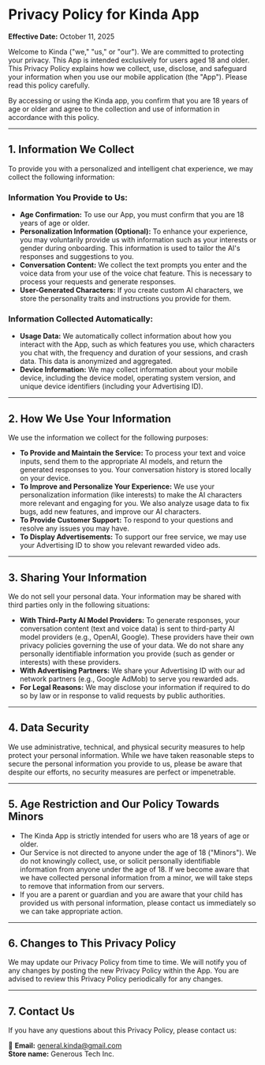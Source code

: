 # Privacy Policy for Kinda App

**Effective Date:** October 11, 2025

Welcome to Kinda ("we," "us," or "our"). We are committed to protecting your privacy. This App is intended exclusively for users aged 18 and older. This Privacy Policy explains how we collect, use, disclose, and safeguard your information when you use our mobile application (the "App"). Please read this policy carefully.

By accessing or using the Kinda app, you confirm that you are 18 years of age or older and agree to the collection and use of information in accordance with this policy.

---

## 1. Information We Collect

To provide you with a personalized and intelligent chat experience, we may collect the following information:

### Information You Provide to Us:

- **Age Confirmation:** To use our App, you must confirm that you are 18 years of age or older.
- **Personalization Information (Optional):** To enhance your experience, you may voluntarily provide us with information such as your interests or gender during onboarding. This information is used to tailor the AI's responses and suggestions to you.
- **Conversation Content:** We collect the text prompts you enter and the voice data from your use of the voice chat feature. This is necessary to process your requests and generate responses.
- **User-Generated Characters:** If you create custom AI characters, we store the personality traits and instructions you provide for them.

### Information Collected Automatically:

- **Usage Data:** We automatically collect information about how you interact with the App, such as which features you use, which characters you chat with, the frequency and duration of your sessions, and crash data. This data is anonymized and aggregated.
- **Device Information:** We may collect information about your mobile device, including the device model, operating system version, and unique device identifiers (including your Advertising ID).

---

## 2. How We Use Your Information

We use the information we collect for the following purposes:

- **To Provide and Maintain the Service:** To process your text and voice inputs, send them to the appropriate AI models, and return the generated responses to you. Your conversation history is stored locally on your device.
- **To Improve and Personalize Your Experience:** We use your personalization information (like interests) to make the AI characters more relevant and engaging for you. We also analyze usage data to fix bugs, add new features, and improve our AI characters.
- **To Provide Customer Support:** To respond to your questions and resolve any issues you may have.
- **To Display Advertisements:** To support our free service, we may use your Advertising ID to show you relevant rewarded video ads.

---

## 3. Sharing Your Information

We do not sell your personal data. Your information may be shared with third parties only in the following situations:

- **With Third-Party AI Model Providers:** To generate responses, your conversation content (text and voice data) is sent to third-party AI model providers (e.g., OpenAI, Google). These providers have their own privacy policies governing the use of your data. We do not share any personally identifiable information you provide (such as gender or interests) with these providers.
- **With Advertising Partners:** We share your Advertising ID with our ad network partners (e.g., Google AdMob) to serve you rewarded ads.
- **For Legal Reasons:** We may disclose your information if required to do so by law or in response to valid requests by public authorities.

---

## 4. Data Security

We use administrative, technical, and physical security measures to help protect your personal information. While we have taken reasonable steps to secure the personal information you provide to us, please be aware that despite our efforts, no security measures are perfect or impenetrable.

---

## 5. Age Restriction and Our Policy Towards Minors

- The Kinda App is strictly intended for users who are 18 years of age or older.
- Our Service is not directed to anyone under the age of 18 ("Minors"). We do not knowingly collect, use, or solicit personally identifiable information from anyone under the age of 18. If we become aware that we have collected personal information from a minor, we will take steps to remove that information from our servers.
- If you are a parent or guardian and you are aware that your child has provided us with personal information, please contact us immediately so we can take appropriate action.

---

## 6. Changes to This Privacy Policy

We may update our Privacy Policy from time to time. We will notify you of any changes by posting the new Privacy Policy within the App. You are advised to review this Privacy Policy periodically for any changes.

---

## 7. Contact Us

If you have any questions about this Privacy Policy, please contact us:

📧 **Email:** [general.kinda@gmail.com](mailto:general.kinda@gmail.com)  
**Store name:** Generous Tech Inc.

